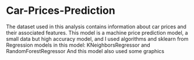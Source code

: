 # Car-Prices-Prediction
The dataset used in this analysis contains information about car prices and their associated features. 
This model is a machine price prediction model, a small data but high accuracy model, and I used algorithms and sklearn from Regression models in this model: KNeighborsRegressor and RandomForestRegressor
And this model also used some graphics
